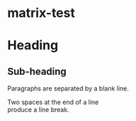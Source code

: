 # matrix-test
Heading
=======

Sub-heading
-----------

Paragraphs are separated
by a blank line.

Two spaces at the end of a line  
produce a line break.